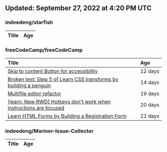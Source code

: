 ## Updated: September 27, 2022 at 4:20 PM UTC


### indeedeng/starfish
|**Title**|**Age**|
|:----|:----|


### freeCodeCamp/freeCodeCamp
|**Title**|**Age**|
|:----|:----|
|[Skip to content Button for accessibility](https://github.com/freeCodeCamp/freeCodeCamp/issues/47523)|12&nbsp;days|
|[Broken test: Step 5 of Learn CSS transforms by building a penguin](https://github.com/freeCodeCamp/freeCodeCamp/issues/47513)|14&nbsp;days|
|[Multifile editor refactor](https://github.com/freeCodeCamp/freeCodeCamp/issues/47467)|19&nbsp;days|
|[[learn: New RWD] Hotkeys don't work when instructions are focused ](https://github.com/freeCodeCamp/freeCodeCamp/issues/47457)|20&nbsp;days|
|[Learn HTML Forms by Building a Registration Form](https://github.com/freeCodeCamp/freeCodeCamp/issues/47456)|21&nbsp;days|


### indeedeng/Mariner-Issue-Collector
|**Title**|**Age**|
|:----|:----|